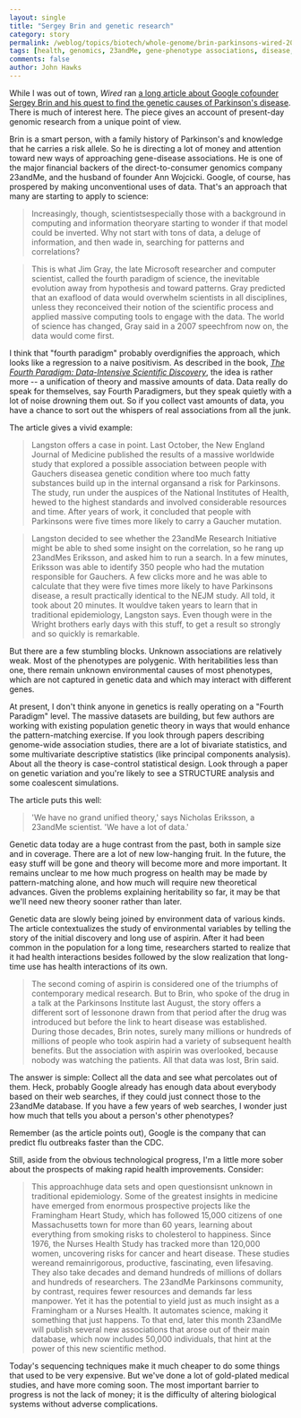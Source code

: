 ```yaml
---
layout: single 
title: "Sergey Brin and genetic research" 
category: story
permalink: /weblog/topics/biotech/whole-genome/brin-parkinsons-wired-2020.html
tags: [health, genomics, 23andMe, gene-phenotype associations, disease, biotech] 
comments: false 
author: John Hawks 
---
```




While I was out of town, <i>Wired</i> ran <a href="http://www.wired.com/magazine/2010/06/ff_sergeys_search/all/1">a long article about Google cofounder Sergey Brin and his quest to find the genetic causes of Parkinson's disease</a>. There is much of interest here. The piece gives an account of present-day genomic research from a unique point of view. 

Brin is a smart person, with a family history of Parkinson's and knowledge that he carries a risk allele. So he is directing a lot of money and attention toward new ways of approaching gene-disease associations. He is one of the major financial backers of the direct-to-consumer genomics company 23andMe, and the husband of founder Ann Wojcicki. Google, of course, has prospered by making unconventional uses of data. That's an approach that many are starting to apply to science:


<blockquote>Increasingly, though, scientistsespecially those with a background in computing and information theoryare starting to wonder if that model could be inverted. Why not start with tons of data, a deluge of information, and then wade in, searching for patterns and correlations?</blockquote>

<blockquote>This is what Jim Gray, the late Microsoft researcher and computer scientist, called the fourth paradigm of science, the inevitable evolution away from hypothesis and toward patterns. Gray predicted that an exaflood of data would overwhelm scientists in all disciplines, unless they reconceived their notion of the scientific process and applied massive computing tools to engage with the data. The world of science has changed, Gray said in a 2007 speechfrom now on, the data would come first.</blockquote>

I think that "fourth paradigm" probably overdignifies the approach, which looks like a regression to a naive positivism. As described in the book, <a href="http://www.amazon.com/gp/product/0982544200?ie=UTF8&tag=johnhawksanth-20&linkCode=as2&camp=1789&creative=390957&creativeASIN=0982544200"><i>The Fourth Paradigm: Data-Intensive Scientific Discovery</i></a>, the idea is rather more -- a unification of theory and massive amounts of data. Data really do speak for themselves, say Fourth Paradigmers, but they speak quietly with a lot of noise drowning them out. So if you collect vast amounts of data, you have a chance to sort out the whispers of real associations from all the junk. 

The article gives a vivid example: 

<blockquote>Langston offers a case in point. Last October, the New England Journal of Medicine published the results of a massive worldwide study that explored a possible association between people with Gauchers diseasea genetic condition where too much fatty substances build up in the internal organsand a risk for Parkinsons. The study, run under the auspices of the National Institutes of Health, hewed to the highest standards and involved considerable resources and time. After years of work, it concluded that people with Parkinsons were five times more likely to carry a Gaucher mutation.</blockquote>

<blockquote>Langston decided to see whether the 23andMe Research Initiative might be able to shed some insight on the correlation, so he rang up 23andMes Eriksson, and asked him to run a search. In a few minutes, Eriksson was able to identify 350 people who had the mutation responsible for Gauchers. A few clicks more and he was able to calculate that they were five times more likely to have Parkinsons disease, a result practically identical to the NEJM study. All told, it took about 20 minutes. It wouldve taken years to learn that in traditional epidemiology, Langston says. Even though were in the Wright brothers early days with this stuff, to get a result so strongly and so quickly is remarkable.</blockquote>

But there are a few stumbling blocks. Unknown associations are relatively weak. Most of the phenotypes are polygenic. With heritabilities less than one, there remain unknown environmental causes of most phenotypes, which are not captured in genetic data and which may interact with different genes. 


At present, I don't think anyone in genetics is really operating on a "Fourth Paradigm" level. The massive datasets are building, but few authors are working with existing population genetic theory in ways that would enhance the pattern-matching exercise. If you look through papers describing genome-wide association studies, there are a lot of bivariate statistics, and some multivariate descriptive statistics (like principal components analysis). About all the theory is case-control statistical design. Look through a paper on genetic variation and you're likely to see a STRUCTURE analysis and some coalescent simulations. 

The article puts this well: 

<blockquote>'We have no grand unified theory,' says Nicholas Eriksson, a 23andMe scientist. 'We have a lot of data.'</blockquote>

Genetic data today are a huge contrast from the past, both in sample size and in coverage. There are a lot of new low-hanging fruit. In the future, the easy stuff will be gone and theory will become more and more important. It remains unclear to me how much progress on health may be made by pattern-matching alone, and how much will require new theoretical advances. Given the problems explaining heritability so far, it may be that we'll need new theory sooner rather than later. 

Genetic data are slowly being joined by environment data of various kinds. The article contextualizes the study of environmental variables by telling the story of the initial discovery and long use of aspirin. After it had been common in the population for a long time, researchers started to realize that it had health interactions besides  followed by the slow realization that long-time use has health interactions of its own. 


<blockquote>The second coming of aspirin is considered one of the triumphs of contemporary medical research. But to Brin, who spoke of the drug in a talk at the Parkinsons Institute last August, the story offers a different sort of lessonone drawn from that period after the drug was introduced but before the link to heart disease was established. During those decades, Brin notes, surely many millions or hundreds of millions of people who took aspirin had a variety of subsequent health benefits. But the association with aspirin was overlooked, because nobody was watching the patients. All that data was lost, Brin said.</blockquote>

The answer is simple: Collect all the data and see what percolates out of them. Heck, probably Google already has enough data about everybody based on their web searches, if they could just connect those to the 23andMe database. If you have a few years of web searches, I wonder just how much that tells you about a person's other phenotypes? 

Remember (as the article points out), Google is the company that can predict flu outbreaks faster than the CDC.

Still, aside from the obvious technological progress, I'm a little more sober about the prospects of making rapid health improvements. Consider: 

<blockquote>This approachhuge data sets and open questionsisnt unknown in traditional epidemiology. Some of the greatest insights in medicine have emerged from enormous prospective projects like the Framingham Heart Study, which has followed 15,000 citizens of one Massachusetts town for more than 60 years, learning about everything from smoking risks to cholesterol to happiness. Since 1976, the Nurses Health Study has tracked more than 120,000 women, uncovering risks for cancer and heart disease. These studies wereand remainrigorous, productive, fascinating, even lifesaving. They also take decades and demand hundreds of millions of dollars and hundreds of researchers. The 23andMe Parkinsons community, by contrast, requires fewer resources and demands far less manpower. Yet it has the potential to yield just as much insight as a Framingham or a Nurses Health. It automates science, making it something that just  happens. To that end, later this month 23andMe will publish several new associations that arose out of their main database, which now includes 50,000 individuals, that hint at the power of this new scientific method.</blockquote>

Today's sequencing techniques make it much cheaper to do some things that used to be very expensive. But we've done a lot of gold-plated medical studies, and have more coming soon. The most important barrier to progress is not the lack of money; it is the difficulty of altering biological systems without adverse complications. 






